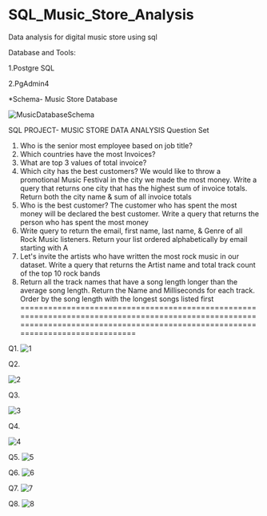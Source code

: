 # SQL_Music_Store_Analysis
Data analysis for digital music store using sql

Database and Tools:

1.Postgre SQL

2.PgAdmin4

*Schema- Music Store Database

![MusicDatabaseSchema](https://github.com/GithubAniketDey/SQL_Music_Store_Analysis/assets/172539133/1d6e5aab-8447-44cf-80c5-e085bcac3572)

SQL PROJECT- MUSIC STORE DATA ANALYSIS
Question Set
1. Who is the senior most employee based on job title?
2. Which countries have the most Invoices?
3. What are top 3 values of total invoice?
4. Which city has the best customers? We would like to throw a promotional Music Festival in the city we made the most money. Write a query that returns one city that has the highest sum of invoice totals. Return both the city name & sum of all invoice totals
5. Who is the best customer? The customer who has spent the most money will be declared the best customer. Write a query that returns the person who has spent the most money
6. Write query to return the email, first name, last name, & Genre of all Rock Music listeners. Return your list ordered alphabetically by email starting with A
7. Let's invite the artists who have written the most rock music in our dataset. Write a query that returns the Artist name and total track count of the top 10 rock bands
8. Return all the track names that have a song length longer than the average song length. Return the Name and Milliseconds for each track. Order by the song length with the longest songs listed first
==================================================================================================================================================================================

Q1.
![1](https://github.com/GithubAniketDey/SQL_Music_Store_Analysis/assets/172539133/2910188f-0493-445e-a562-ed153a00ee08)

Q2.

![2](https://github.com/GithubAniketDey/SQL_Music_Store_Analysis/assets/172539133/d36239ef-ba76-449d-864d-77074c469133)

Q3.

![3](https://github.com/GithubAniketDey/SQL_Music_Store_Analysis/assets/172539133/2355ad76-fd90-4173-a11a-b27b376f3d1a)

Q4.

![4](https://github.com/GithubAniketDey/SQL_Music_Store_Analysis/assets/172539133/84643175-3438-4512-8aa6-8ddd56e662c7)

Q5.
![5](https://github.com/GithubAniketDey/SQL_Music_Store_Analysis/assets/172539133/f9aa9624-2ed2-42c0-9b21-df27cb65b68d)

Q6.
![6](https://github.com/GithubAniketDey/SQL_Music_Store_Analysis/assets/172539133/dc751ffa-9d53-4153-b7a5-9daa67347960)

Q7.
![7](https://github.com/GithubAniketDey/SQL_Music_Store_Analysis/assets/172539133/5c81ea8d-f01f-41d3-812a-0b43b28ab2a4)

Q8.
![8](https://github.com/GithubAniketDey/SQL_Music_Store_Analysis/assets/172539133/e6a85371-5d1d-4e46-b9b9-79b5b001aebb)
